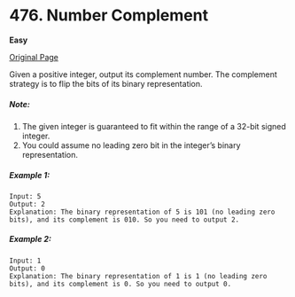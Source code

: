 # 476. Number Complement

**Easy**

[Original Page](https://leetcode.com/problems/number-complement/)

Given a positive integer, output its complement number. The complement strategy is to flip the bits of its binary representation.

##### Note:
1. The given integer is guaranteed to fit within the range of a 32-bit signed integer.
2. You could assume no leading zero bit in the integer’s binary representation.

##### Example 1:
```
Input: 5
Output: 2
Explanation: The binary representation of 5 is 101 (no leading zero bits), and its complement is 010. So you need to output 2.
```

##### Example 2:
```
Input: 1
Output: 0
Explanation: The binary representation of 1 is 1 (no leading zero bits), and its complement is 0. So you need to output 0.
```
